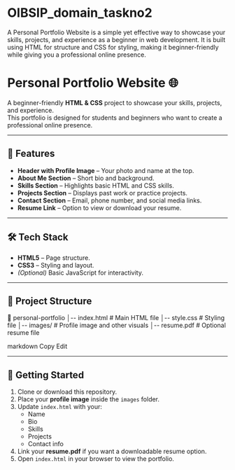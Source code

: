 # OIBSIP_domain_taskno2
A Personal Portfolio Website is a simple yet effective way to showcase your skills, projects, and experience as a beginner in web development. It is built using HTML for structure and CSS for styling, making it beginner-friendly while giving you a professional online presence.
# Personal Portfolio Website 🌐

A beginner-friendly **HTML & CSS** project to showcase your skills, projects, and experience.  
This portfolio is designed for students and beginners who want to create a professional online presence.

---

## 📌 Features
- **Header with Profile Image** – Your photo and name at the top.
- **About Me Section** – Short bio and background.
- **Skills Section** – Highlights basic HTML and CSS skills.
- **Projects Section** – Displays past work or practice projects.
- **Contact Section** – Email, phone number, and social media links.
- **Resume Link** – Option to view or download your resume.

---

## 🛠️ Tech Stack
- **HTML5** – Page structure.
- **CSS3** – Styling and layout.
- *(Optional)* Basic JavaScript for interactivity.

---

## 📂 Project Structure
📁 personal-portfolio
│-- index.html # Main HTML file
│-- style.css # Styling file
│-- images/ # Profile image and other visuals
│-- resume.pdf # Optional resume file

markdown
Copy
Edit

---

## 🚀 Getting Started
1. Clone or download this repository.
2. Place your **profile image** inside the `images` folder.
3. Update `index.html` with your:
   - Name
   - Bio
   - Skills
   - Projects
   - Contact info
4. Link your **resume.pdf** if you want a downloadable resume option.
5. Open `index.html` in your browser to view the portfolio.
